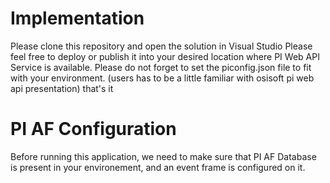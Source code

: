 <h1>Implementation</h1>
Please clone this repository and open the solution in Visual Studio
Please feel free to deploy or publish it into your desired location where PI Web API Service is available.
Please do not forget to set the piconfig.json file to fit with your environment. (users has to be a little familiar with osisoft pi web api presentation)
that's it
<h1>PI AF Configuration</h1>
Before running this application, we need to make sure that PI AF Database is present in your environement, and an event frame is configured on it.
